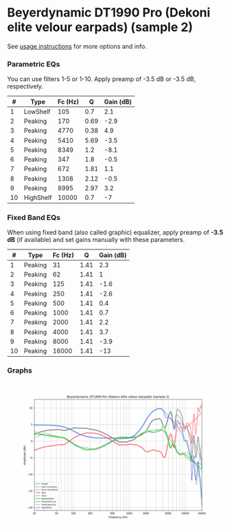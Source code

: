 # Beyerdynamic DT1990 Pro (Dekoni elite velour earpads) (sample 2)
See [usage instructions](https://github.com/jaakkopasanen/AutoEq#usage) for more options and info.

### Parametric EQs
You can use filters 1-5 or 1-10. Apply preamp of -3.5 dB or -3.5 dB, respectively.

|   # | Type      |   Fc (Hz) |    Q |   Gain (dB) |
|-----|-----------|-----------|------|-------------|
|   1 | LowShelf  |       105 | 0.7  |         2.1 |
|   2 | Peaking   |       170 | 0.69 |        -2.9 |
|   3 | Peaking   |      4770 | 0.38 |         4.9 |
|   4 | Peaking   |      5410 | 5.69 |        -3.5 |
|   5 | Peaking   |      8349 | 1.2  |        -8.1 |
|   6 | Peaking   |       347 | 1.8  |        -0.5 |
|   7 | Peaking   |       672 | 1.81 |         1.1 |
|   8 | Peaking   |      1308 | 2.12 |        -0.5 |
|   9 | Peaking   |      8995 | 2.97 |         3.2 |
|  10 | HighShelf |     10000 | 0.7  |        -7   |

### Fixed Band EQs
When using fixed band (also called graphic) equalizer, apply preamp of **-3.5 dB** (if available) and set gains manually with these parameters.

|   # | Type    |   Fc (Hz) |    Q |   Gain (dB) |
|-----|---------|-----------|------|-------------|
|   1 | Peaking |        31 | 1.41 |         2.3 |
|   2 | Peaking |        62 | 1.41 |         1   |
|   3 | Peaking |       125 | 1.41 |        -1.6 |
|   4 | Peaking |       250 | 1.41 |        -2.6 |
|   5 | Peaking |       500 | 1.41 |         0.4 |
|   6 | Peaking |      1000 | 1.41 |         0.7 |
|   7 | Peaking |      2000 | 1.41 |         2.2 |
|   8 | Peaking |      4000 | 1.41 |         3.7 |
|   9 | Peaking |      8000 | 1.41 |        -3.9 |
|  10 | Peaking |     16000 | 1.41 |       -13   |

### Graphs
![](./Beyerdynamic%20DT1990%20Pro%20(Dekoni%20elite%20velour%20earpads)%20(sample%202).png)
